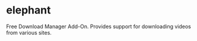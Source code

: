 # elephant
Free Download Manager Add-On. Provides support for downloading videos from various sites.
